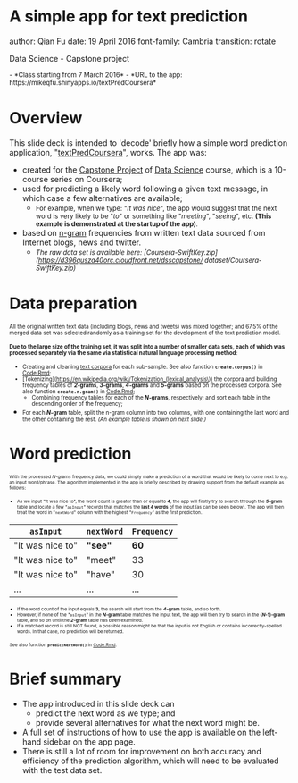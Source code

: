A simple app for text prediction
========================================================
author: Qian Fu
date: 19 April 2016
font-family: Cambria
transition: rotate

Data Science - Capstone project


<small>
- *Class starting from 7 March 2016*
- *URL to the app: https://mikeqfu.shinyapps.io/textPredCoursera*
</small>



Overview
========================================================
This slide deck is intended to 'decode' briefly how a simple word prediction application, "[textPredCoursera](https://mikeqfu.shinyapps.io/textPredCoursera)", works. The app was: 

* created for the [Capstone Project](https://www.coursera.org/learn/data-science-project) of [Data Science](https://www.coursera.org/specializations/jhu-data-science) course, which is a 10-course series on Coursera; 
* used for predicting a likely word following a given text message, 
in which case a few alternatives are available; 
    - <small>For example, when we type: "*It was nice*", the app would suggest that the next word is very likely to be "*to*" or something like "*meeting*", "*seeing*", etc. **(This example is demonstrated at the startup of the app)**.</small>
* based on [n-gram](https://en.wikipedia.org/wiki/N-gram) frequencies from written text data sourced from Internet blogs, news and twitter. 
    - <small>*The raw data set is available here: [Coursera-SwiftKey.zip](https://d396qusza40orc.cloudfront.net/dsscapstone/
dataset/Coursera-SwiftKey.zip)* </small>



Data preparation
========================================================
<small><small>
All the original written text data (including blogs, news and tweets) was mixed together; and 67.5% of the merged data set was selected randomly as a training set for the development of the text prediction model. 

**Due to the large size of the training set, it was split into a number of smaller data sets, each of which was processed separately via the same via statistical natural language processing method**:

- Creating and cleaning [text corpora](https://en.wikipedia.org/wiki/Text_corpus) for each sub-sample. See also function **`create.corpus()`** in [Code.Rmd]();
- [Tokenizing](https://en.wikipedia.org/wiki/Tokenization_(lexical_analysis\)) the corpora and building frequency tables of ***2*-grams**, ***3*-grams**, ***4*-grams** and ***5*-grams** based on the processed corpora. See also function **`create.n.gram()`** in [Code.Rmd]();
    - Combining frequency tables for each of the ***N*-grams**, respectively; and sort each table in the descending order of the frequency;
- For each ***N*-gram** table, split the n-gram column into two columns, with one containing the last word and the other containing the rest. *(An example table is shown on next slide.)*
</small></small>



Word prediction
========================================================
<small><small><small>
With the processed *N*-grams frequency data, we could simply make a prediction of a word that would be likely to come next to e.g. an input word/phrase. The algorithm implemented in the app is briefly described by drawing support from the default example as follows: 

- As we input "It was nice to", the word count is greater than or equal to **4**, the app will firstly try to search through the ***5*-gram** table and locate a few "`asInput`" records that matches the **last 4 words** of the input (as can be seen below). The app will then treat the word in "`nextWord`" column with the highest "`Frequency`" as the first prediction. 

`asInput`        | `nextWord`  | `Frequency`
---------------- | ----------- | ---------
"It was nice to" | **"see"**   | **60**
"It was nice to" | "meet"      | 33
"It was nice to" | "have"      | 30
...              | ...         | ...

- If the word count of the input equals **3**, the search will start from the ***4*-gram** table, and so forth.
- However, if none of the "`asInput`" in the ***N*-gram** table matches the input text, the app will then try to search in the **(*N*-1)-gram** table, and so on until the ***2*-gram** table has been examined.
- If a matched record is still NOT found, a possible reason might be that the input is not English or contains incorrectly-spelled words. In that case, no prediction will be returned. 


See also function **`predictNextWord()`** in [Code.Rmd]().
</small></small></small>



Brief summary
========================================================
- The app introduced in this slide deck can
    - predict the next word as we type; and
    - provide several alternatives for what the next word might be.
- A full set of instructions of how to use the app is available on the left-hand sidebar on the app page. 
- There is still a lot of room for improvement on both accuracy and efficiency of the prediction algorithm, which will need to be evaluated with the test data set.
